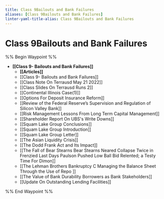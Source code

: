```yaml
---
title: Class 9Bailouts and Bank Failures
aliases: [Class 9Bailouts and Bank Failures]
linter-yaml-title-alias: Class 9Bailouts and Bank Failures
---
```

# Class 9Bailouts and Bank Failures

%% Begin Waypoint %%
- **[[Class 9- Bailouts and Bank Failures]]**
	- **[[Articles]]**
	- [[Class 9- Bailouts and Bank Failures]]
	- [[Class Note On Terrausd May 21 2022]]
	- [[Class Slides On Terrausd Runs 2]]
	- [[Continental Illinois Case(1)]]
	- [[Options For Deposit Insurance Reform]]
	- [[Review of the Federal Reserve’s Supervision and Regulation of Silicon Valley Bank]]
	- [[Risk Management Lessons From Long Term Capital Management]]
	- [[Shareholder Report On UBS's Write Downs]]
	- [[Squam Lake Group Conclusions]]
	- [[Squam Lake Group Introduction]]
	- [[Squam Lake Group Letter]]
	- [[The Asian Liquidity Crisis]]
	- [[The Dodd Frank Act and Its Impact]]
	- [[The Fall of Bear Stearns Bear Stearns Neared Collapse Twice in Frenzied Last Days Paulson Pushed Low Ball Bid Relented; a Testy Time For Dimon]]
	- [[The Lehman Brothers Bankruptcy C Managing the Balance Sheet Through the Use of Repo ]]
	- [[The Value of Bank Durability Borrowers as Bank Stakeholders]]
	- [[Update On Outstanding Lending Facilities]]

%% End Waypoint %%
